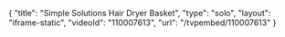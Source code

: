 {
    "title": "Simple Solutions Hair Dryer Basket",
    "type": "solo",
    "layout": "iframe-static",
    "videoId": "110007613",
    "url": "\/tvpembed\/110007613"
}